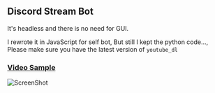 ## Discord Stream Bot

It's headless and there is no need for GUI.

I rewrote it in JavaScript for self bot, But still I kept the python code..., Please make sure you have the latest version of `youtube_dl`

### [Video Sample](https://www.youtube.com/watch?v=HA18QDE5GhQ)
![ScreenShot](https://raw.githubusercontent.com/MainSilent/DiscordStream/master/demo.png)

